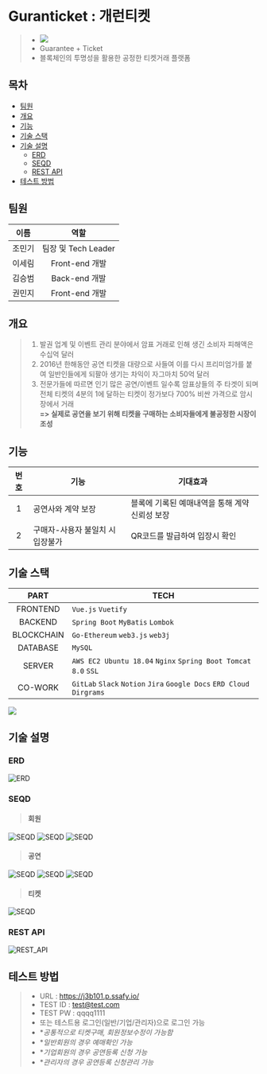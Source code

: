 # Guranticket : 개런티켓
> - ![](./img/기술스택.PNG)
> - Guarantee + Ticket
> - 블록체인의 투명성을 활용한 공정한 티켓거래 플랫폼

## 목차
- [팀원](#팀원)
- [개요](#개요)
- [기능](#기능)
- [기술 스택](#기술-스택)
- [기술 설명](#기술-설명)
	- [ERD](#erd)
	- [SEQD](#seqd)
	- [REST API](#rest-api)
- [테스트 방법](#테스트-방법)


## 팀원

|  이름  |        역할         |
| :----: | :-----------------: |
| 조민기 | 팀장 및 Tech Leader |
| 이세림 | Front-end 개발      |
| 김승범 | Back-end 개발       |
| 권민지 | Front-end 개발      |




## 개요
> 1. 발권 업계 및 이벤트 관리 분야에서 암표 거래로 인해 생긴 소비자 피해액은 수십억 달러<br>
> 2. 2016년 한해동안 공연 티켓을 대량으로 사들여 이를 다시 프리미엄가를 붙여 일반인들에게 되팔아 생기는 차익이 자그마치 50억 달러<br>
> 3. 전문가들에 따르면 인기 많은 공연/이벤트 일수록 암표상들의 주 타겟이 되며 전체 티켓의 4분의 1에 달하는 티켓이 정가보다 700% 비싼 가격으로 암시장에서 거래<br>
**\=> 실제로 공연을 보기 위해 티켓을 구매하는 소비자들에게 불공정한 시장이 조성**


## 기능
|번호|기능|기대효과|
|:--:|----|--------|
|1|공연사와 계약 보장|블록에 기록된 예매내역을 통해 계약 신뢰성 보장|
|2|구매자-사용자 불일치 시 입장불가|QR코드를 발급하여 입장시 확인|



## 기술 스택
|PART|TECH|
|:--:|----|
|FRONTEND|`Vue.js` `Vuetify`|
|BACKEND|`Spring Boot` `MyBatis` `Lombok`|
|BLOCKCHAIN|`Go-Ethereum` `web3.js` `web3j` |
|DATABASE|`MySQL`|
|SERVER|`AWS EC2 Ubuntu 18.04` `Nginx` `Spring Boot Tomcat 8.0` `SSL`|
|CO-WORK|`GitLab` `Slack` `Notion` `Jira` `Google Docs` `ERD Cloud` `Dirgrams`|

![](./img/기술스택.PNG)



## 기술 설명

### ERD
![ERD](./산출물/ER%20다이어그램/ERD.png)

### SEQD

> #### 회원

![SEQD](./산출물/시퀀스%20다이어그램/회원가입.jpg)
![SEQD](./산출물/시퀀스%20다이어그램/로그인.jpg)
![SEQD](./산출물/시퀀스%20다이어그램/비밀번호찾기.jpg)
<br>
> #### 공연

![SEQD](./산출물/시퀀스%20다이어그램/공연등록.jpg)
![SEQD](./산출물/시퀀스%20다이어그램/공연등록요청.jpg)
![SEQD](./산출물/시퀀스%20다이어그램/공연정보조회.jpg)
<br>
> #### 티켓

![SEQD](./산출물/시퀀스%20다이어그램/티켓예매.jpg)

### REST API
![REST_API](./산출물/REST%20API/REST%20API.jpg)

## 테스트 방법
> - URL : https://j3b101.p.ssafy.io/
> - TEST ID : test@test.com
> - TEST PW : qqqq1111
> - 또는 테스트용 로그인(일반/기업/관리자)으로 로그인 가능
> - *<i>공통적으로 티켓구매, 회원정보수정이 가능함</i>
> - *<i>일반회원의 경우 예매확인 가능</i>
> - *<i>기업회원의 경우 공연등록 신청 가능</i>
> - *<i>관리자의 경우 공연등록 신청관리 가능</i>
